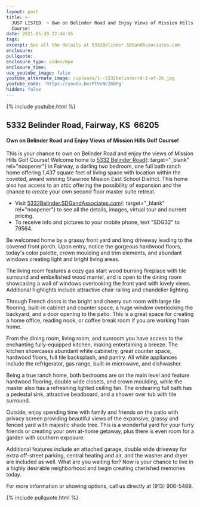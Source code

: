 ```yaml
---
layout: post
title: >-
  JUST LISTED  ~ Own on Belinder Road and Enjoy Views of Mission Hills Golf
  Course!
date: 2021-05-28 22:44:55
tags:
excerpt: See all the details at 5332Belinder.SDGandAssociates.com
enclosure:
pullquote:
enclosure_type: video/mp4
enclosure_time:
use_youtube_image: false
youtube_alternate_image: /uploads/1--5332belinderrd-1-of-26.jpg
youtube_code: 'https://youtu.be/PtVvNCZmbPg'
hidden: false
---
```

{% include youtube.html %}

## 5332 Belinder Road, Fairway, KS&nbsp; 66205

#### Own on Belinder Road and Enjoy Views of Mission Hills Golf Course\!

This is your chance to own on Belinder Road and enjoy the views of Mission Hills Golf Course\! Welcome home to [5332 Belinder Road](http://5332Belinder.SDGandAssociates.com){: target="_blank" rel="noopener"} in Fairway, a darling two bedroom, one full bath ranch home offering 1,437 square feet of living space with location within the coveted, award winning Shawnee Mission East School District. This home also has access to an attic offering the possibility of expansion and the chance to create your own second floor master suite retreat.

* Visit [5332Belinder.SDGandAssociates.com](http://5332Belinder.SDGandAssociates.com){: target="_blank" rel="noopener"} to see all the details, images, virtual tour and current pricing.
* To receive info and pictures to your mobile phone, text "SDG32" to 79564.

Be welcomed home by a grassy front yard and long driveway leading to the covered front porch. Upon entry, notice the gorgeous hardwood floors, today's color palette, crown moulding and trim elements, and abundant windows creating light and bright living areas.

The living room features a cozy gas start wood burning fireplace with tile surround and embellished wood mantel, and is open to the dining room showcasing a wall of windows overlooking the front yard with lovely views. Additional highlights include attractive chair railing and chandelier lighting.

Through French doors is the bright and cheery sun room with large tile flooring, built-in cabinet and counter space, a huge window overlooking the backyard, and a door opening to the patio. This is a great space for creating a home office, reading nook, or coffee break room if you are working from home.

From the dining room, living room, and sunroom you have access to the enchanting fully-equipped kitchen, making entertaining a breeze. The kitchen showcases abundant white cabinetry, great counter space, hardwood floors, full tile backsplash, and pantry. All white appliances include the refrigerator, gas range, built-in microwave, and dishwasher.

Being a true ranch home, both bedrooms are on the main level and feature hardwood flooring, double wide closets, and crown moulding, while the master also has a refreshing lighted ceiling fan. The endearing full bath has a pedestal sink, attractive beadboard, and a shower over tub with tile surround.

Outside, enjoy spending time with family and friends on the patio with privacy screen providing beautiful views of the expansive, grassy and fenced yard with majestic shade tree. This is a wonderful yard for your furry friends or creating your own at-home getaway, plus there is even room for a garden with southern exposure.

Additional features include an attached garage, double wide driveway for extra off-street parking, central heating and air, and the washer and dryer are included as well. What are you waiting for? Now is your chance to live in a highly desirable neighborhood and begin creating cherished memories today.

For more information or showing options, call us directly at (913) 906-5489.

{% include pullquote.html %}
